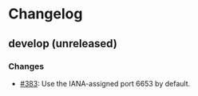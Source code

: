# Changelog

## develop (unreleased)

### Changes
* [#383](https://github.com/trema/trema/pull/383): Use the IANA-assigned port 6653 by default.
